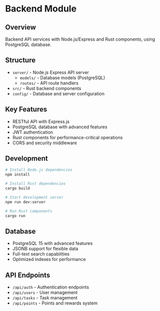 # Backend Module

## Overview
Backend API services with Node.js/Express and Rust components, using PostgreSQL database.

## Structure
- `server/` - Node.js Express API server
  - `models/` - Database models (PostgreSQL)
  - `routes/` - API route handlers
- `src/` - Rust backend components
- `config/` - Database and server configuration

## Key Features
- RESTful API with Express.js
- PostgreSQL database with advanced features
- JWT authentication
- Rust components for performance-critical operations
- CORS and security middleware

## Development
```bash
# Install Node.js dependencies
npm install

# Install Rust dependencies
cargo build

# Start development server
npm run dev:server

# Run Rust components
cargo run
```

## Database
- PostgreSQL 15 with advanced features
- JSONB support for flexible data
- Full-text search capabilities
- Optimized indexes for performance

## API Endpoints
- `/api/auth` - Authentication endpoints
- `/api/users` - User management
- `/api/tasks` - Task management
- `/api/points` - Points and rewards system
